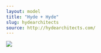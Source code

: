 ```yaml
---
layout: model
title: "Hyde + Hyde"
slug: hydearchitects
source: http://hydearchitects.com/
---
```


<img src="/screenshots/hydearchitects.jpg">

